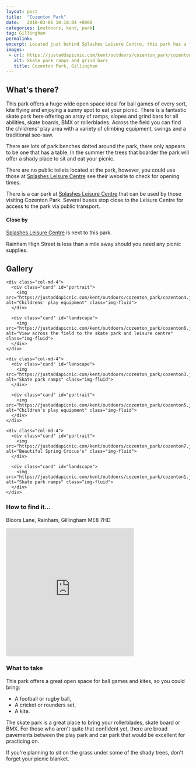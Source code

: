 ```yaml
---
layout: post
title:  "Cozenton Park"
date:   2018-03-06 10:18:04 +0000
categories: [outdoors, kent, park]
tag: Gillingham
permalink: 
excerpt: Located just behind Splashes Leisure Centre, this park has a fantastic skate park, wide open spaces for ball games and some lovely play equipment for the little ones.  In Spring look out for a wave of multicoloured Crocus's alongside the main footpath.
images:
 - url: https://justaddapicnic.com/kent/outdoors/cozenton_park/cozenton1.jpg 
   alt: Skate park ramps and grind bars
   title: Cozenton Park, Gillingham
---
```


## What's there?

This park offers a huge wide open space ideal for ball games of every sort, kite flying and enjoying a sunny spot to eat your picnic.  There is a fantastic skate park here offering an array of ramps, slopes and grind bars for all abilities, skate boards, BMX or rollerblades.  Across the field you can find the childrens' play area with a variety of climbing equipment, swings and a traditional see-saw.

There are lots of park benches dotted around the park, there only appears to be one that has a table.  In the summer the trees that boarder the park will offer a shady place to sit and eat your picnic.

There are no public toilets located at the park, however, you could use those at [Splashes Leisure Centre](https://www.medway.gov.uk/leisurecultureandsport/sportscentres/splashessportscentre.aspx) see their website to check for opening times.

There is a car park at [Splashes Leisure Centre](https://www.medway.gov.uk/leisurecultureandsport/sportscentres/splashessportscentre.aspx) that can be used by those visiting Cozenton Park.  Several buses stop close to the Leisure Centre for access to the park via public transport.

#### Close by

[Splashes Leisure Centre](https://www.medway.gov.uk/leisurecultureandsport/sportscentres/splashessportscentre.aspx) is next to this park.

Rainham High Street is less than a mile away should you need any picnic supplies.

## Gallery

<div class="container">

  <div class="row">

    <div class="col-md-4">
      <div class="card" id="portrait">
        <img src="https://justaddapicnic.com/kent/outdoors/cozenton_park/cozenton4.jpg" alt="Childrens' play equipment" class="img-fluid">
      </div>

      <div class="card" id="landscape">
        <img src="https://justaddapicnic.com/kent/outdoors/cozenton_park/cozenton6.jpg" alt="View across the field to the skate park and leisure centre" class="img-fluid">
      </div>  
    </div>

    <div class="col-md-4">
      <div class="card" id="lanscape">
        <img src="https://justaddapicnic.com/kent/outdoors/cozenton_park/cozenton3.jpg" alt="Skate park ramps" class="img-fluid">
      </div>

      <div class="card" id="portrait">
        <img src="https://justaddapicnic.com/kent/outdoors/cozenton_park/cozenton5.jpg" alt="Children's play equipment" class="img-fluid">
      </div>
    </div>

    <div class="col-md-4">
      <div class="card" id="portrait">
        <img src="https://justaddapicnic.com/kent/outdoors/cozenton_park/cozenton7.jpg" alt="Beautiful Spring Crocus's" class="img-fluid">
      </div>

      <div class="card" id="landscape">
        <img src="https://justaddapicnic.com/kent/outdoors/cozenton_park/cozenton1.jpg" alt="Skate park ramps" class="img-fluid">
      </div>
    </div>

  </div>      
</div>


### How to find it...
Bloors Lane, Rainham, Gillingham ME8 7HD

<iframe src="https://www.google.com/maps/embed?pb=!1m18!1m12!1m3!1d2490.9030338478155!2d0.5963121134971711!3d51.368079265693616!2m3!1f0!2f0!3f0!3m2!1i1024!2i768!4f13.1!3m3!1m2!1s0x47d8d2e80976ab49%3A0xebc5a222ba6d7fd8!2sRainham+Skatepark!5e0!3m2!1sen!2suk!4v1520332302562" width="350" height="350" frameborder="0" style="border:0" allowfullscreen></iframe>

### What to take
This park offers a great open space for ball games and kites, so you could bring:
* A football or rugby ball,
* A cricket or rounders set, 
* A kite.

The skate park is a great place to bring your rollerblades, skate board or BMX.  For those who aren't quite that confident yet, there are broad pavements between the play park and car park that would be excellent for practicing on.

If you're planning to sit on the grass under some of the shady trees, don't forget your picnic blanket.

